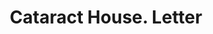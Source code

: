 ---
doi: 10.7916/D8NW0WB4
date_other: '1864'
date_other_textual: '1864'
form: correspondence
genre:
- Letters (correspondence)
name:
- Cataract House
object_in_context_url: https://biggert.cul.columbia.edu/items/view/ave_biggert_01172
subject_hierarchical_geographic:
- Niagara Falls, New York, United States
subject_name:
- Cataract House
title: Cataract House. Letter
sort_title: Cataract House. Letter
call_number: ave_biggert_01172
coordinates:
- 43.1,-79.01666666666667
pid: ave_biggert_01172
identifiers: ave_biggert_01172
thumbnail: https://derivativo-1.library.columbia.edu/iiif/2/ldpd:343497/full/!256,256/0/native.jpg
permalink: /biggert/ave_biggert_01172/
layout: iiif-image-page
---